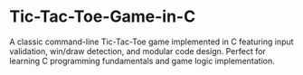 # Tic-Tac-Toe-Game-in-C
A classic command-line Tic-Tac-Toe game implemented in C featuring input validation, win/draw detection, and modular code design. Perfect for learning C programming fundamentals and game logic implementation.
